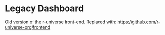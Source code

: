# Legacy Dashboard

Old version of the r-universe front-end. Replaced with: https://github.com/r-universe-org/frontend
